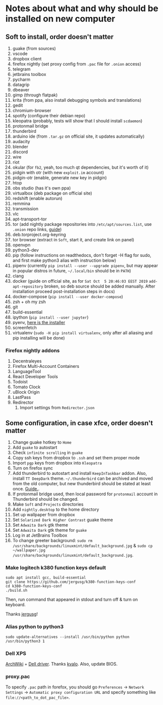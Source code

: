# Notes about what and why should be installed on new computer

## Soft to install, order doesn't matter

1) guake (from sources)
2) vscode
3) dropbox client
4) firefox nightly (set proxy config from `.pac` file for `.onion` access)
5) telegram
6) jetbrains toolbox
7) pycharm
8) datagrip
9) dbeaver
10) gimp (through flatpak)
11) krita (from ppa, also install debugging symbols and translations)
12) gedit
13) chromium-browser
14) spotify (configure their debian repo)
15) kleopatra (probably, tests will show that I should install `scdaemon`)
16) protonmail bridge
17) thunderbird
18) arduino ide (from `.tar.gz` on official site, it updates automatically)
19) audacity
20) blender
21) discord
22) wire
23) riot
24) okular (for `fb2`, yeah, too much qt dependencies, but it's worth of it)
25) pidgin with otr (with new `exploit.im` account)
26) pidgin-otr (enable, generate new key in pidgin)
27) htop
28) obs studio (has it's own ppa)
29) virtualbox (deb package on official site)
30) redshift (enable autorun)
31) remmina
32) transmission
33) vlc
34) apt-transport-tor
35) tor (add nightly package repositories into `/etc/apt/sources.list`, use `.onion` repo links, [guide](https://2019.www.torproject.org/docs/debian.html.en#apt-over-tor))
36) deb.torproject.org-keyring
37) tor browser (extract in `Soft`, start it, and create link on panel)
38) openvpn
39) python3-dev
40) pip (follow instructions on readthedocs, don't forget -H flag for sudo, and first make python3 alias with instruction below)
41) pipenv (currently `pip install --user --upgrade pipenv`, but may appear in popular distros in future, `~/.local/bin` should be in `PATH`)
42) clang
43) docker (guide on official site, as for `Sat Oct  5 20:46:03 EEST 2019` `add-apt-repository` broken, so deb source should be added manually. After installation proceed post-installation steps in docs)
44) docker-compose (`pip install --user docker-compose`)
45) zsh + oh my zsh
46) git
47) build-essential
48) ipython (`pip install --user jupyter`)
49) pyenv,  [here is the installer](https://github.com/pyenv/pyenv-installer)
50) screenfetch
51) virtualenv (`sudo -H pip install virtualenv`, only after all aliasing and pip installing will be done)


### Firefox nightly addons
1) Decentraleyes
2) Firefox Multi-Account Containers
3) LanguageTool
4) React Developer Tools
5) Todoist
6) Tomato Clock
7) uBlock Origin
8) LastPass
9) Redirector
    1) Import settings from `Redirector.json`

## Some configuration, in case xfce, order doesn't matter

1) Change guake hotkey to `Home`
2) Add `guake` to autostart
3) Check `infinite scrolling` in `guake`
4) Copy ssh keys from dropbox to `.ssh` and set them proper mode
5) Import `pgp` keys from dropbox into `Kleopatra`
6) Turn on firefox sync
7) Add thunderbird to autostart and install `KeepInTaskbar` addon. Also, install `TT DeepDark` theme. `~/.thunderbird` can be archived and moved from the old computer, but new thunderbird should be stated at least once. [Guide.](https://support.mozilla.org/en-US/kb/moving-thunderbird-data-to-a-new-computer).
8) If protonmail bridge used, then local password for `protonmail` account in Thunderbird should be changed.
9) Make `Soft` and `Projects` directories
10) Add `nightly.desktop` to the home directory
11) Set up wallpaper from dropbox
12) Set `Solarized Dark Higher Contrast` guake theme
13) Set `Adwaita Dark` gtk theme
14) Set `Adwaita Dark` gtk theme for `guake`
15) Log in at JetBrains Toolbox
16) To change greeter background: `sudo rm /usr/share/backgrounds/linuxmint/default_background.jpg` & `sudo cp ~/wallpaper.jpg /usr/share/backgrounds/linuxmint/default_background.jpg`.

### Make logitech k380 function keys default

```shell script
sudo apt install gcc, build-essential
git clone https://github.com/jergusg/k380-function-keys-conf
cd k380-function-keys-conf
./build.sh
```

Then, run command that appeared in stdout and turn off & turn on keyboard.

Thanks [jergusg](https://github.com/jergusg)!

### Alias python to python3

```shell script
sudo update-alternatives --install /usr/bin/python python /usr/bin/python3 1
```

### Dell XPS

[ArchWiki](https://wiki.archlinux.org/index.php/Dell_XPS_13_(9360)#Wireless) + [Dell driver](https://github.com/kvalo/ath10k-firmware). Thanks [kvalo](https://github.com/kvalo).
Also, update BIOS.


### proxy.pac

To specify `.pac` path in forefox, you should go `Preferences` -> `Network Settings` -> `Automatic proxy configuration URL`
and specify something like `file://<path_to_dot_pac_file>`.